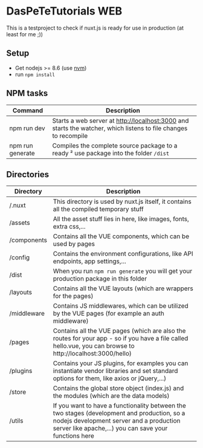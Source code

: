 # DasPeTeTutorials WEB

This is a testproject to check if nuxt.js is ready for use in production (at least for me ;))



## Setup

- Get nodejs >= 8.6 (use [nvm](https://github.com/creationix/nvm))
- run ```npm install```



## NPM tasks

| Command            | Description                                                                                                                                 |
|--------------------|---------------------------------------------------------------------------------------------------------------------------------------------|
|  npm run dev       | Starts a web server at [http://localhost:3000](http://localhost:3000) and starts the watcher, which listens to file changes to recompile    |
|  npm run generate  | Compiles the complete source package to a ready ² use package into the folder ``` /dist ```                                                 |



## Directories

| Directory   | Description                                                                                                                                                                                       |
|-------------|---------------------------------------------------------------------------------------------------------------------------------------------------------------------------------------------------|
| /.nuxt      | This directory is used by nuxt.js itself, it contains all the compiled temporary stuff                                                                                                            |
| /assets     | All the asset stuff lies in here, like images, fonts, extra css,...                                                                                                                               |
| /components | Contains all the VUE components, which can be used by pages                                                                                                                                       |
| /config     | Contains the environment configurations, like API endpoints, app settings,...                                                                                                                     |
| /dist       | When you run ``` npm run generate ``` you will get your production package in this folder                                                                                                         |
| /layouts    | Contains all the VUE layouts (which are wrappers for the pages)                                                                                                                                   |
| /middleware | Contains JS middlewares, which can be utilized by the VUE pages (for example an auth middleware)                                                                                                  |
| /pages      | Contains all the VUE pages (which are also the routes for your app -  so if you have a file called hello.vue, you can browse to http://localhost:3000/hello)                                      |
| /plugins    | Contains your JS plugins, for examples you can  instantiate vendor libraries and set standard options for them, like axios or jQuery,...)                                                         |
| /store      | Contains the global store object (index.js) and the modules (which are the data models)                                                                                                           |
| /utils      | If you want to have a functionality between the two stages  (development and production, so a nodejs development server and a production server like apache,...) you can save your functions here |



